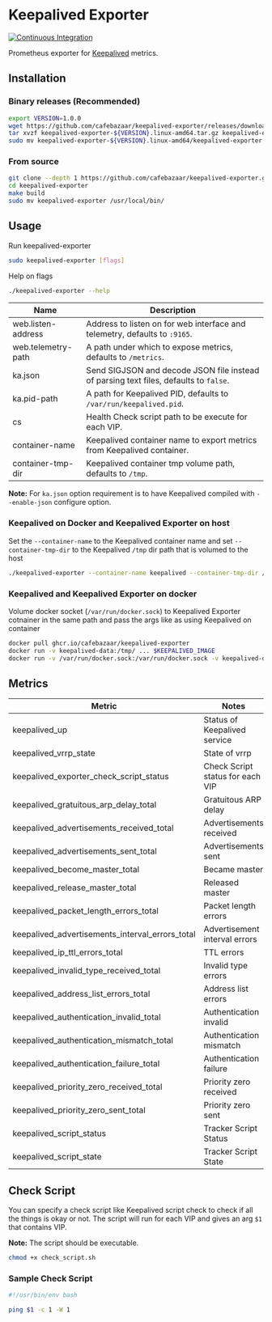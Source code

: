 # Keepalived Exporter

[![Continuous Integration](https://github.com/cafebazaar/keepalived-exporter/workflows/Continuous%20Integration/badge.svg)](https://github.com/cafebazaar/keepalived-exporter/actions)

Prometheus exporter for [Keepalived](https://keepalived.org) metrics.

## Installation

### Binary releases (Recommended)

```bash
export VERSION=1.0.0
wget https://github.com/cafebazaar/keepalived-exporter/releases/download/v${VERSION}/keepalived-exporter-${VERSION}.linux-amd64.tar.gz
tar xvzf keepalived-exporter-${VERSION}.linux-amd64.tar.gz keepalived-exporter-${VERSION}.linux-amd64/keepalived-exporter
sudo mv keepalived-exporter-${VERSION}.linux-amd64/keepalived-exporter /usr/local/bin/
```

### From source

```bash
git clone --depth 1 https://github.com/cafebazaar/keepalived-exporter.git
cd keepalived-exporter
make build
sudo mv keepalived-exporter /usr/local/bin/
```

## Usage

Run keepalived-exporter

```bash
sudo keepalived-exporter [flags]
```

Help on flags

```bash
./keepalived-exporter --help
```

Name               | Description
-------------------|------------
web.listen-address | Address to listen on for web interface and telemetry, defaults to `:9165`.
web.telemetry-path | A path under which to expose metrics, defaults to `/metrics`.
ka.json            | Send SIGJSON and decode JSON file instead of parsing text files, defaults to `false`.
ka.pid-path        | A path for Keepalived PID, defaults to `/var/run/keepalived.pid`.
cs                 | Health Check script path to be execute for each VIP.
container-name     | Keepalived container name to export metrics from Keepalived container.
container-tmp-dir  | Keepalived container tmp volume path, defaults to `/tmp`.

**Note:** For `ka.json` option requirement is to have Keepalived compiled with `--enable-json` configure option.

### Keepalived on Docker and Keepalived Exporter on host

Set the `--container-name` to the Keepalived container name and set `--container-tmp-dir` to the Keepalived `/tmp` dir path that is volumed to the host

```bash
./keepalived-exporter --container-name keepalived --container-tmp-dir /tmp
```

### Keepalived and Keepalived Exporter on docker

Volume docker socket (`/var/run/docker.sock`) to Keepalived Exporter cotnainer in the same path and pass the args like as using Keepalived on container

```bash
docker pull ghcr.io/cafebazaar/keepalived-exporter
docker run -v keepalived-data:/tmp/ ... $KEEPALIVED_IMAGE
docker run -v /var/run/docker.sock:/var/run/docker.sock -v keepalived-data:/tmp/keepalived-data:ro -p 9165:9165 ghcr.io/cafebazaar/keepalived-exporter --container-name keepalived --container-tmp-dir "/tmp/keepalived-data"
```

## Metrics

| Metric                                          | Notes
|-------------------------------------------------|------------------------------------
| keepalived_up                                   | Status of Keepalived service
| keepalived_vrrp_state                           | State of vrrp
| keepalived_exporter_check_script_status         | Check Script status for each VIP
| keepalived_gratuitous_arp_delay_total           | Gratuitous ARP delay
| keepalived_advertisements_received_total        | Advertisements received
| keepalived_advertisements_sent_total            | Advertisements sent
| keepalived_become_master_total                  | Became master
| keepalived_release_master_total                 | Released master
| keepalived_packet_length_errors_total           | Packet length errors
| keepalived_advertisements_interval_errors_total | Advertisement interval errors
| keepalived_ip_ttl_errors_total                  | TTL errors
| keepalived_invalid_type_received_total          | Invalid type errors
| keepalived_address_list_errors_total            | Address list errors
| keepalived_authentication_invalid_total         | Authentication invalid
| keepalived_authentication_mismatch_total        | Authentication mismatch
| keepalived_authentication_failure_total         | Authentication failure
| keepalived_priority_zero_received_total         | Priority zero received
| keepalived_priority_zero_sent_total             | Priority zero sent
| keepalived_script_status                        | Tracker Script Status
| keepalived_script_state                         | Tracker Script State

## Check Script

You can specify a check script like Keepalived script check to check if all the things is okay or not.
The script will run for each VIP and gives an arg `$1` that contains VIP.

**Note:** The script should be executable.

```bash
chmod +x check_script.sh
```

### Sample Check Script

```bash
#!/usr/bin/env bash

ping $1 -c 1 -W 1
```
